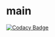 # main
[![Codacy Badge](https://api.codacy.com/project/badge/Grade/8451b577ddc9468c9c7d14008a60ea8f)](https://app.codacy.com/app/marlenekoh/main?utm_source=github.com&utm_medium=referral&utm_content=CS2103JAN2018-T09-B4/main&utm_campaign=badger)